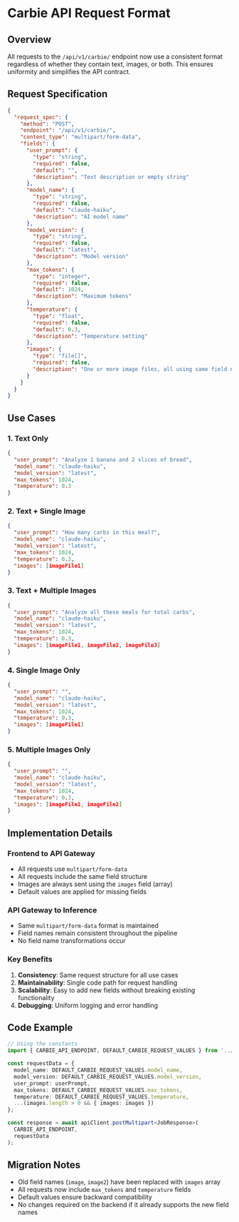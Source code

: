 # Carbie API Request Format

## Overview

All requests to the `/api/v1/carbie/` endpoint now use a consistent format regardless of whether they contain text, images, or both. This ensures uniformity and simplifies the API contract.

## Request Specification

```json
{
  "request_spec": {
    "method": "POST",
    "endpoint": "/api/v1/carbie/",
    "content_type": "multipart/form-data",
    "fields": {
      "user_prompt": {
        "type": "string",
        "required": false,
        "default": "",
        "description": "Text description or empty string"
      },
      "model_name": {
        "type": "string",
        "required": false,
        "default": "claude-haiku",
        "description": "AI model name"
      },
      "model_version": {
        "type": "string",
        "required": false,
        "default": "latest",
        "description": "Model version"
      },
      "max_tokens": {
        "type": "integer",
        "required": false,
        "default": 1024,
        "description": "Maximum tokens"
      },
      "temperature": {
        "type": "float",
        "required": false,
        "default": 0.3,
        "description": "Temperature setting"
      },
      "images": {
        "type": "file[]",
        "required": false,
        "description": "One or more image files, all using same field name 'images'"
      }
    }
  }
}
```

## Use Cases

### 1. Text Only
```json
{
  "user_prompt": "Analyze 1 banana and 2 slices of bread",
  "model_name": "claude-haiku",
  "model_version": "latest",
  "max_tokens": 1024,
  "temperature": 0.3
}
```

### 2. Text + Single Image
```json
{
  "user_prompt": "How many carbs in this meal?",
  "model_name": "claude-haiku",
  "model_version": "latest",
  "max_tokens": 1024,
  "temperature": 0.3,
  "images": [imageFile1]
}
```

### 3. Text + Multiple Images
```json
{
  "user_prompt": "Analyze all these meals for total carbs",
  "model_name": "claude-haiku",
  "model_version": "latest",
  "max_tokens": 1024,
  "temperature": 0.3,
  "images": [imageFile1, imageFile2, imageFile3]
}
```

### 4. Single Image Only
```json
{
  "user_prompt": "",
  "model_name": "claude-haiku",
  "model_version": "latest",
  "max_tokens": 1024,
  "temperature": 0.3,
  "images": [imageFile1]
}
```

### 5. Multiple Images Only
```json
{
  "user_prompt": "",
  "model_name": "claude-haiku",
  "model_version": "latest",
  "max_tokens": 1024,
  "temperature": 0.3,
  "images": [imageFile1, imageFile2]
}
```

## Implementation Details

### Frontend to API Gateway
- All requests use `multipart/form-data`
- All requests include the same field structure
- Images are always sent using the `images` field (array)
- Default values are applied for missing fields

### API Gateway to Inference
- Same `multipart/form-data` format is maintained
- Field names remain consistent throughout the pipeline
- No field name transformations occur

### Key Benefits
1. **Consistency**: Same request structure for all use cases
2. **Maintainability**: Single code path for request handling
3. **Scalability**: Easy to add new fields without breaking existing functionality
4. **Debugging**: Uniform logging and error handling

## Code Example

```typescript
// Using the constants
import { CARBIE_API_ENDPOINT, DEFAULT_CARBIE_REQUEST_VALUES } from '../config/ApiConstants';

const requestData = {
  model_name: DEFAULT_CARBIE_REQUEST_VALUES.model_name,
  model_version: DEFAULT_CARBIE_REQUEST_VALUES.model_version,
  user_prompt: userPrompt,
  max_tokens: DEFAULT_CARBIE_REQUEST_VALUES.max_tokens,
  temperature: DEFAULT_CARBIE_REQUEST_VALUES.temperature,
  ...(images.length > 0 && { images: images })
};

const response = await apiClient.postMultipart<JobResponse>(
  CARBIE_API_ENDPOINT, 
  requestData
);
```

## Migration Notes

- Old field names (`image`, `image2`) have been replaced with `images` array
- All requests now include `max_tokens` and `temperature` fields
- Default values ensure backward compatibility
- No changes required on the backend if it already supports the new field names
